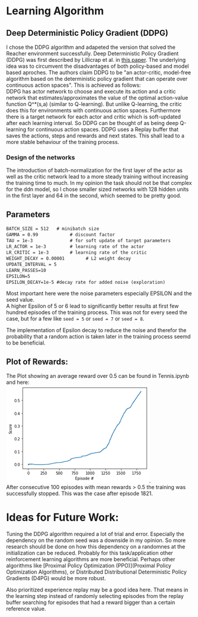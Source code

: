 # Learning Algorithm

## Deep Deterministic Policy Gradient (DDPG)
I chose the DDPG algorithm and adapeted the version that solved the Reacher environment successfully. 
Deep Deterministic Policy Gradient (DDPG) was first described by Lillicrap et al. in [this paper](https://arxiv.org/abs/1509.02971). The underlying idea was to circumvent the disadvantages of both policy-based and model based aproches. The authors claim DDPG to be "an actor-critic, model-free algorithm based on the deterministic policy gradient that can operate over continuous action spaces". 
This is achieved as follows:  
DDPG has actor network to choose and execute its action and a critic network that estimates/approximates the value of the optimal action-value function Q^*(s,a) (similar to Q-learning). But unlike Q-learning, the critic does this for environments with continuous action spaces. Furthermore there is a target network for each actor and critic which is soft-updated after each learning interval. So DDPG can be thought of as being deep Q-learning for continuous action spaces.  DDPG uses a Replay buffer that saves the actions, steps and rewards and next states. This shall lead to a more stable behaviour of the training process. 

### Design of the networks
The introduction of batch-normalization for the first layer of the actor as well as the critic network lead to a more steady training without increasing the training time to much. 
In my opinion the task should not be that complex for the ddn model, so I chose smaller sized networks with 128 hidden units in the first layer and 64 in the second, which seemed to be pretty good.

## Parameters
```BUFFER_SIZE = int(1e6)  # replay buffer size
BATCH_SIZE = 512   # minibatch size
GAMMA = 0.99            # discount factor
TAU = 1e-3              # for soft update of target parameters
LR_ACTOR = 1e-3         # learning rate of the actor 
LR_CRITIC = 1e-3        # learning rate of the critic
WEIGHT_DECAY = 0.00001        # L2 weight decay
UPDATE_INTERVAL = 5 
LEARN_PASSES=10 
EPSILON=5
EPSILON_DECAY=1e-5 #decay rate for added noise (exploration)
```
Most important here were the noise parameters especially EPSILON and the seed value.  
A higher Epsilon of 5 or 6 lead to significantly better results at first few hundred episodes of the training process. This was not for every seed the case, but for a few like `seed = 5` or `seed = 7` or `seed = 8`.

The implementation of Epsilon decay to reduce the noise and therefor the probability that a random action is taken later in the training process seemd to be beneficial. 

## Plot of Rewards:
The Plot showing an average reward over 0.5 can be found in Tennis.ipynb and here:  
![Plot of the Results](Training_Results.png).  
After consecutive 100 episodes with mean rewards > 0.5 the training was successfully stopped. This was the case after episode 1821.

# Ideas for Future Work:
Tuning the DDPG algorithm required a lot of trial and error. Especially the dependency on the random seed was a downside in my opinion. So more research should be done on how this dependency on a randomnes at the initialization can be reduced. Probably for this task/application other reinforcement learning algorithms are more beneficial. 
Perhaps other algorithms like [Proximal Policy Optimization (PPO)](Proximal Policy Optimization Algorithms), or Distributed Distributional Deterministic Policy Gradients (D4PG) would be more robust.

Also prioritized experience replay may be a good idea here. That means in the learning step instead of randomly selecting episodes from the replay buffer searching for episodes that had a reward bigger than a certain reference value.
